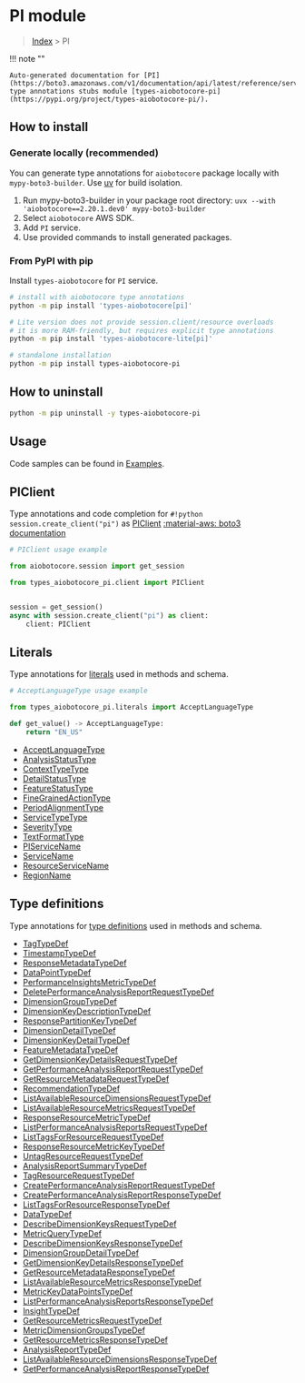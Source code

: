 # PI module

> [Index](../README.md) > PI


!!! note ""

    Auto-generated documentation for [PI](https://boto3.amazonaws.com/v1/documentation/api/latest/reference/services/pi.html#pi)
    type annotations stubs module [types-aiobotocore-pi](https://pypi.org/project/types-aiobotocore-pi/).

## How to install

### Generate locally (recommended)

You can generate type annotations for `aiobotocore` package locally with `mypy-boto3-builder`.
Use [uv](https://docs.astral.sh/uv/getting-started/installation/) for build isolation.

1. Run mypy-boto3-builder in your package root directory: `uvx --with 'aiobotocore==2.20.1.dev0' mypy-boto3-builder`
1. Select `aiobotocore` AWS SDK.
1. Add `PI` service.
1. Use provided commands to install generated packages.



### From PyPI with pip

Install `types-aiobotocore` for `PI` service.

```bash
# install with aiobotocore type annotations
python -m pip install 'types-aiobotocore[pi]'

# Lite version does not provide session.client/resource overloads
# it is more RAM-friendly, but requires explicit type annotations
python -m pip install 'types-aiobotocore-lite[pi]'

# standalone installation
python -m pip install types-aiobotocore-pi
```



## How to uninstall

```bash
python -m pip uninstall -y types-aiobotocore-pi
```

## Usage

Code samples can be found in [Examples](./usage.md).

## PIClient

Type annotations and code completion for  `#!python session.create_client("pi")` as [PIClient](./client.md)
[:material-aws: boto3 documentation](https://boto3.amazonaws.com/v1/documentation/api/latest/reference/services/pi.html#PI.Client)

```python
# PIClient usage example

from aiobotocore.session import get_session

from types_aiobotocore_pi.client import PIClient


session = get_session()
async with session.create_client("pi") as client:
    client: PIClient
```








## Literals

Type annotations for [literals](./literals.md) used in methods and schema.

```python
# AcceptLanguageType usage example

from types_aiobotocore_pi.literals import AcceptLanguageType

def get_value() -> AcceptLanguageType:
    return "EN_US"
```

- [AcceptLanguageType](./literals.md#acceptlanguagetype)
- [AnalysisStatusType](./literals.md#analysisstatustype)
- [ContextTypeType](./literals.md#contexttypetype)
- [DetailStatusType](./literals.md#detailstatustype)
- [FeatureStatusType](./literals.md#featurestatustype)
- [FineGrainedActionType](./literals.md#finegrainedactiontype)
- [PeriodAlignmentType](./literals.md#periodalignmenttype)
- [ServiceTypeType](./literals.md#servicetypetype)
- [SeverityType](./literals.md#severitytype)
- [TextFormatType](./literals.md#textformattype)
- [PIServiceName](./literals.md#piservicename)
- [ServiceName](./literals.md#servicename)
- [ResourceServiceName](./literals.md#resourceservicename)
- [RegionName](./literals.md#regionname)




## Type definitions

Type annotations for [type definitions](./type_defs.md) used in methods and schema.

- [TagTypeDef](./type_defs.md#tagtypedef)
- [TimestampTypeDef](./type_defs.md#timestamptypedef)
- [ResponseMetadataTypeDef](./type_defs.md#responsemetadatatypedef)
- [DataPointTypeDef](./type_defs.md#datapointtypedef)
- [PerformanceInsightsMetricTypeDef](./type_defs.md#performanceinsightsmetrictypedef)
- [DeletePerformanceAnalysisReportRequestTypeDef](./type_defs.md#deleteperformanceanalysisreportrequesttypedef)
- [DimensionGroupTypeDef](./type_defs.md#dimensiongrouptypedef)
- [DimensionKeyDescriptionTypeDef](./type_defs.md#dimensionkeydescriptiontypedef)
- [ResponsePartitionKeyTypeDef](./type_defs.md#responsepartitionkeytypedef)
- [DimensionDetailTypeDef](./type_defs.md#dimensiondetailtypedef)
- [DimensionKeyDetailTypeDef](./type_defs.md#dimensionkeydetailtypedef)
- [FeatureMetadataTypeDef](./type_defs.md#featuremetadatatypedef)
- [GetDimensionKeyDetailsRequestTypeDef](./type_defs.md#getdimensionkeydetailsrequesttypedef)
- [GetPerformanceAnalysisReportRequestTypeDef](./type_defs.md#getperformanceanalysisreportrequesttypedef)
- [GetResourceMetadataRequestTypeDef](./type_defs.md#getresourcemetadatarequesttypedef)
- [RecommendationTypeDef](./type_defs.md#recommendationtypedef)
- [ListAvailableResourceDimensionsRequestTypeDef](./type_defs.md#listavailableresourcedimensionsrequesttypedef)
- [ListAvailableResourceMetricsRequestTypeDef](./type_defs.md#listavailableresourcemetricsrequesttypedef)
- [ResponseResourceMetricTypeDef](./type_defs.md#responseresourcemetrictypedef)
- [ListPerformanceAnalysisReportsRequestTypeDef](./type_defs.md#listperformanceanalysisreportsrequesttypedef)
- [ListTagsForResourceRequestTypeDef](./type_defs.md#listtagsforresourcerequesttypedef)
- [ResponseResourceMetricKeyTypeDef](./type_defs.md#responseresourcemetrickeytypedef)
- [UntagResourceRequestTypeDef](./type_defs.md#untagresourcerequesttypedef)
- [AnalysisReportSummaryTypeDef](./type_defs.md#analysisreportsummarytypedef)
- [TagResourceRequestTypeDef](./type_defs.md#tagresourcerequesttypedef)
- [CreatePerformanceAnalysisReportRequestTypeDef](./type_defs.md#createperformanceanalysisreportrequesttypedef)
- [CreatePerformanceAnalysisReportResponseTypeDef](./type_defs.md#createperformanceanalysisreportresponsetypedef)
- [ListTagsForResourceResponseTypeDef](./type_defs.md#listtagsforresourceresponsetypedef)
- [DataTypeDef](./type_defs.md#datatypedef)
- [DescribeDimensionKeysRequestTypeDef](./type_defs.md#describedimensionkeysrequesttypedef)
- [MetricQueryTypeDef](./type_defs.md#metricquerytypedef)
- [DescribeDimensionKeysResponseTypeDef](./type_defs.md#describedimensionkeysresponsetypedef)
- [DimensionGroupDetailTypeDef](./type_defs.md#dimensiongroupdetailtypedef)
- [GetDimensionKeyDetailsResponseTypeDef](./type_defs.md#getdimensionkeydetailsresponsetypedef)
- [GetResourceMetadataResponseTypeDef](./type_defs.md#getresourcemetadataresponsetypedef)
- [ListAvailableResourceMetricsResponseTypeDef](./type_defs.md#listavailableresourcemetricsresponsetypedef)
- [MetricKeyDataPointsTypeDef](./type_defs.md#metrickeydatapointstypedef)
- [ListPerformanceAnalysisReportsResponseTypeDef](./type_defs.md#listperformanceanalysisreportsresponsetypedef)
- [InsightTypeDef](./type_defs.md#insighttypedef)
- [GetResourceMetricsRequestTypeDef](./type_defs.md#getresourcemetricsrequesttypedef)
- [MetricDimensionGroupsTypeDef](./type_defs.md#metricdimensiongroupstypedef)
- [GetResourceMetricsResponseTypeDef](./type_defs.md#getresourcemetricsresponsetypedef)
- [AnalysisReportTypeDef](./type_defs.md#analysisreporttypedef)
- [ListAvailableResourceDimensionsResponseTypeDef](./type_defs.md#listavailableresourcedimensionsresponsetypedef)
- [GetPerformanceAnalysisReportResponseTypeDef](./type_defs.md#getperformanceanalysisreportresponsetypedef)

